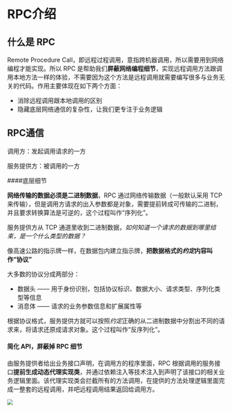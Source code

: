 # RPC介绍

## 什么是 RPC

Remote Procedure Call，即远程过程调用，意指跨机器调用，所以需要用到网络编程才能实现。所以 RPC 是帮助我们**屏蔽网络编程细节**，实现远程调用方法跟调用本地方法一样的体验，不需要因为这个方法是远程调用就需要编写很多与业务无关的代码。作用主要体现在如下两个方面：

* 消除远程调用跟本地调用的区别
* 隐藏底层网络通信的复杂性，让我们更专注于业务逻辑

## RPC通信

调用方：发起调用请求的一方

服务提供方：被调用的一方

####底层细节

**网络传输的数据必须是二进制数据**，RPC 通过网络传输数据（一般默认采用 TCP 来传输），但是调用方请求的出入参数都是对象，需要提前转成可传输的二进制，并且要求转换算法是可逆的，这个过程叫作“序列化”。

服务提供方从 TCP 通道里收到二进制数据，*如何知道一个请求的数据到哪里结束，是一个什么类型的数据？*

像高速公路的指示牌一样，在数据包内建立指示牌，**把数据格式的*约定*内容叫作“协议”**

大多数的协议分成两部分：

* 数据头 —— 用于身份识别，包括协议标识、数据大小、请求类型、序列化类型等信息
* 消息体 —— 请求的业务参数信息和扩展属性等

根据协议格式，服务提供方就可以按照*约定*正确的从二进制数据中分割出不同的请求来，将请求还原成请求对象。这个过程叫作“反序列化”。

#### 简化 API，屏蔽掉 RPC 细节

由服务提供者给出业务接口声明，在调用方的程序里面，RPC 根据调用的服务接口**提前生成动态代理实现类**，并通过依赖注入等技术注入到声明了该接口的相关业务逻辑里面。该代理实现类会拦截所有的方法调用，在提供的方法处理逻辑里面完成一整套的远程调用，并吧远程调用结果返回给调用方。

<img src="https://static001.geekbang.org/resource/image/ac/fa/acf53138659f4982bbef02acdd30f1fa.jpg" style="zoom:80%;" />